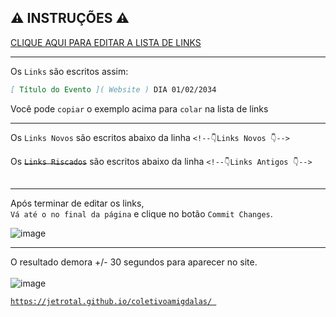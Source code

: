 
 ⚠ INSTRUÇÕES ⚠
----------------------------------------------------- 

 [ CLIQUE AQUI PARA EDITAR A LISTA DE LINKS ]( https://github.com/jetrotal/coletivoamigdalas/edit/main/sites.md )
______

Os `Links` são escritos assim:<br> 
```markdown
[ Título do Evento ]( Website ) DIA 01/02/2034
```
Você pode `copiar` o exemplo acima para `colar` na lista de links<br> 

______

 Os `Links Novos` são escritos abaixo da linha `<!--👇Links Novos 👇-->`<br> <br>
 Os ~~`Links Riscados`~~ são escritos abaixo da linha `<!--👇Links Antigos 👇-->`<br> <br>

______

 Após terminar de editar os links, <br> `Vá até o no final da página` e clique no botão `Commit Changes`.  <br>

![image](https://user-images.githubusercontent.com/45118493/128440145-3950217d-006f-462a-b446-f7f515886612.png)

------------------------------------------------------ 

O resultado demora +/- 30 segundos para aparecer no site.<br><br>
![image](https://user-images.githubusercontent.com/45118493/128441497-a572f611-ec1b-4523-a8b6-0223fe9d929f.png)<br>

 
 [``` https://jetrotal.github.io/coletivoamigdalas/  ```](https://jetrotal.github.io/coletivoamigdalas/)
